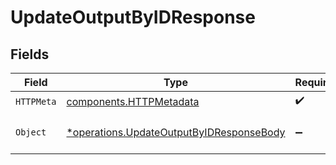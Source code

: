# UpdateOutputByIDResponse


## Fields

| Field                                                                                               | Type                                                                                                | Required                                                                                            | Description                                                                                         |
| --------------------------------------------------------------------------------------------------- | --------------------------------------------------------------------------------------------------- | --------------------------------------------------------------------------------------------------- | --------------------------------------------------------------------------------------------------- |
| `HTTPMeta`                                                                                          | [components.HTTPMetadata](../../models/components/httpmetadata.md)                                  | :heavy_check_mark:                                                                                  | N/A                                                                                                 |
| `Object`                                                                                            | [*operations.UpdateOutputByIDResponseBody](../../models/operations/updateoutputbyidresponsebody.md) | :heavy_minus_sign:                                                                                  | a list of Output objects                                                                            |